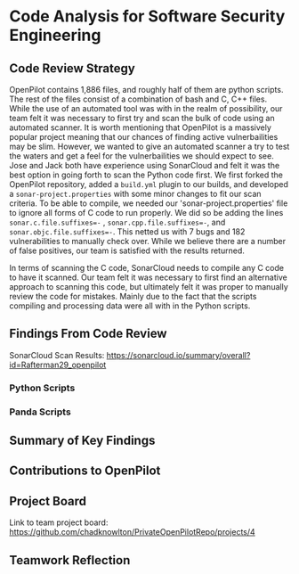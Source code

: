 # Code Analysis for Software Security Engineering
## Code Review Strategy
OpenPilot contains 1,886 files, and roughly half of them are python scripts. The rest of the files consist of a combination of bash and C, C++ files. While the use of an automated tool was with in the realm of possibility, our team felt it was necessary to first try and scan the bulk of code using an automated scanner. It is worth mentioning that OpenPilot is a massively popular project meaning that our chances of finding active vulnerbailities may be slim. However, we wanted to give an automated scanner a try to test the waters and get a feel for the vulnerbailities we should expect to see. Jose and Jack both have experience using SonarCloud and felt it was the best option in going forth to scan the Python code first. We first forked the OpenPilot repository, added a `build.yml` plugin to our builds, and developed a `sonar-project.properties` with some minor changes to fit our scan criteria. To be able to compile, we needed our 'sonar-project.properties' file to ignore all forms of C code to run properly. We did so be adding the lines `sonar.c.file.suffixes=-` , `sonar.cpp.file.suffixes=-`, and `sonar.objc.file.suffixes=-`. This netted us with 7 bugs and 182 vulnerabilities to manually check over. While we believe there are a number of false positives, our team is satisfied with the results returned.

In terms of scanning the C code, SonarCloud needs to compile any C code to have it scanned. Our team felt it was necessary to first find an alternative approach to scanning this code, but ultimately felt it was proper to manually review the code for mistakes. Mainly due to the fact that the scripts compiling and processing data were all with in the Python scripts. 


## Findings From Code Review
SonarCloud Scan Results: https://sonarcloud.io/summary/overall?id=Rafterman29_openpilot

### Python Scripts



### Panda Scripts

## Summary of Key Findings



## Contributions to OpenPilot



## Project Board
Link to team project board: https://github.com/chadknowlton/PrivateOpenPilotRepo/projects/4



## Teamwork Reflection
